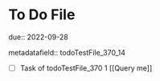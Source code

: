 # To Do File

due:: 2022-09-28

metadatafield:: todoTestFile_370_14

- [ ] Task of todoTestFile_370 1 [[Query me]]
